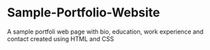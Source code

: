 # Sample-Portfolio-Website
A sample portfoli web page with bio, education, work experience and contact created using HTML and CSS

